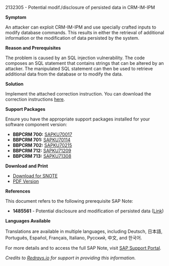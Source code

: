 2132305 - Potential modif./disclosure of persisted data in CRM-IM-IPM

**Symptom**

An attacker can exploit CRM-IM-IPM and use specially crafted inputs to modify database commands. This results in either the retrieval of additional information or the modification of data persisted by the system.

**Reason and Prerequisites**

The problem is caused by an SQL injection vulnerability. The code composes an SQL statement that contains strings that can be altered by an attacker. The manipulated SQL statement can then be used to retrieve additional data from the database or to modify the data.

**Solution**

Implement the attached correction instruction. You can download the correction instructions [here](https://me.sap.com/corrins/0002132305/63).

**Support Packages**

Ensure you have the appropriate support packages installed for your software component version:

- **BBPCRM 700:** [SAPKU70017](https://me.sap.com/supportpackage/SAPKU70017)
- **BBPCRM 701:** [SAPKU70114](https://me.sap.com/supportpackage/SAPKU70114)
- **BBPCRM 702:** [SAPKU70215](https://me.sap.com/supportpackage/SAPKU70215)
- **BBPCRM 712:** [SAPKU71209](https://me.sap.com/supportpackage/SAPKU71209)
- **BBPCRM 713:** [SAPKU71308](https://me.sap.com/supportpackage/SAPKU71308)

**Download and Print**

- [Download for SNOTE](https://notesdownloads.sap.com/note/0040000012651692017)
- [PDF Version](https://userapps.support.sap.com/sap/support/sfm/notes/print/0002132305?language=en-US&token=055405F0C4CB4F50337B255271A69A1E)

**References**

This document refers to the following prerequisite SAP Note:

- **1485561** - Potential disclosure and modification of persisted data ([Link](https://me.sap.com/notes/1485561))

**Languages Available**

Translations are available in multiple languages, including Deutsch, 日本語, Português, Español, Français, Italiano, Русский, 中文, and 한국어.

For more details and to access the full SAP Note, visit [SAP Support Portal](https://me.sap.com/notes/0002132305).

*Credits to [Redrays.io](https://redrays.io) for support in providing this information.*